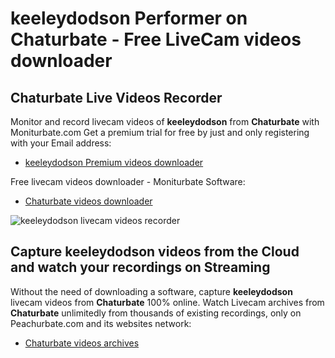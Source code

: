 # keeleydodson Performer on Chaturbate - Free LiveCam videos downloader

## Chaturbate Live Videos Recorder

Monitor and record livecam videos of **keeleydodson** from **Chaturbate** with Moniturbate.com
Get a premium trial for free by just and only registering with your Email address:
* [keeleydodson Premium videos downloader](https://moniturbate.com/request-demo-licence-key.html)

Free livecam videos downloader - Moniturbate Software:
* [Chaturbate videos downloader](https://moniturbate.com/moniturbate-download-software.html)

![keeleydodson livecam videos recorder](https://peachurnet.com/templates/moniturbate-software.png)


## Capture keeleydodson videos from the Cloud and watch your recordings on Streaming

Without the need of downloading a software, capture **keeleydodson** livecam videos from **Chaturbate** 100% online.
Watch Livecam archives from **Chaturbate** unlimitedly from thousands of existing recordings, only on Peachurbate.com and its websites network:
* [Chaturbate videos archives](https://peachurnet.com/)